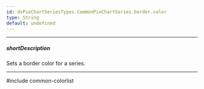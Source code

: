 ```yaml
---
id: dxPieChartSeriesTypes.CommonPieChartSeries.border.color
type: String
default: undefined
---
```

---
##### shortDescription
Sets a border color for a series.

---
#include common-colorlist